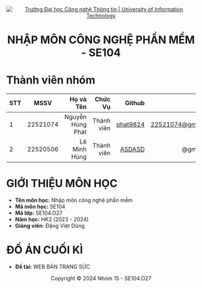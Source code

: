 <!-- Banner -->
<p align="center">
  <a href="https://www.uit.edu.vn/" title="Trường Đại học Công nghệ Thông tin" style="border: none;">
    <img src="https://i.imgur.com/WmMnSRt.png" alt="Trường Đại học Công nghệ Thông tin | University of Information Technology">
  </a>
</p>

<h1 align="center"><b>NHẬP MÔN CÔNG NGHỆ PHẦN MỀM - SE104 </b></h1>

# Thành viên nhóm
| STT    | MSSV          | Họ và Tên              |Chức Vụ    | Github                                                  | Email                   |
| ------ |:-------------:| ----------------------:|----------:|--------------------------------------------------------:|-------------------------:
| 1      | 22521074      | Nguyễn Hùng Phát         |Thành viên|[phat9824](https://github.com/phat9824)  |22521074@gm.uit.edu.vn   |
| 2      | 22520506      | Lê Minh Hùng        | Thành viên|[ASDASD](https://github.com/)            |@gm.uit.edu.vn   |


# GIỚI THIỆU MÔN HỌC
* **Tên môn học:** Nhập môn công nghệ phần mềm
* **Mã môn học:** SE104
* **Mã lớp:** SE104.O27
* **Năm học:** HK2 (2023 - 2024)
* **Giảng viên**: Đặng Việt Dũng

# ĐỒ ÁN CUỐI KÌ
* **Đề tài:** WEB BÁN TRANG SỨC


<p align='center'>Copyright © 2024 Nhóm 15 - SE104.O27</p>


